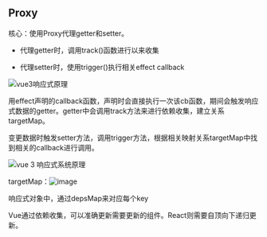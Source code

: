 ## Proxy

核心：使用Proxy代理getter和setter。

* 代理getter时，调用track()函数进行以来收集

* 代理setter时，使用trigger()执行相关effect callback

![vue3响应式原理](https://segmentfault.com/img/bVbKCv2)

用effect声明的callback函数，声明时会直接执行一次该cb函数，期间会触发响应式数据的getter。getter中会调用track方法来进行依赖收集，建立关系targetMap。

变更数据时触发setter方法，调用trigger方法，根据相关映射关系targetMap中找到相关的callback进行调用。

![vue 3 响应式系统原理](https://segmentfault.com/img/remote/1460000020629162)

targetMap：![image](https://segmentfault.com/img/remote/1460000020629166)

响应式对象中，通过depsMap来对应每个key

Vue通过依赖收集，可以准确更新需要更新的组件。React则需要自顶向下递归更新。

